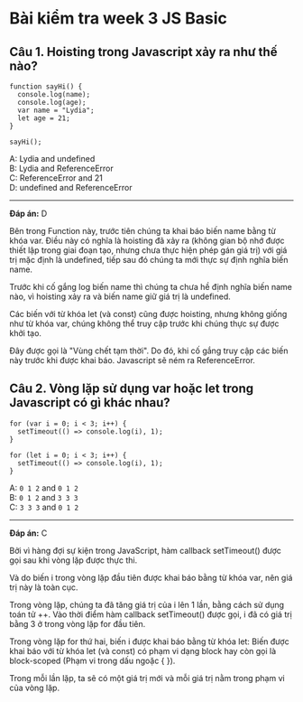 # Bài kiểm tra week 3 JS Basic

## Câu 1.  Hoisting trong Javascript xảy ra như thế nào?

```
function sayHi() {
  console.log(name);
  console.log(age);
  var name = "Lydia";
  let age = 21;
}

sayHi();
```

A: Lydia and undefined<br>
B: Lydia and ReferenceError <br>
C: ReferenceError and 21 <br>
D: undefined and ReferenceError

---
**Đáp án:** D

Bên trong Function này, trước tiên chúng ta khai báo biến name bằng từ khóa var. Điều này có nghĩa là hoisting đã xảy ra (không gian bộ nhớ được thiết lập trong giai đoạn tạo, nhưng chưa thực hiện phép gán giá trị) với giá trị mặc định là undefined, tiếp sau đó chúng ta mới thực sự định nghĩa biến name.


Trước khi cố gắng log biến name thì chúng ta chưa hề định nghĩa biến name nào, vì hoisting xảy ra và biến name giữ giá trị là undefined.


Các biến với từ khóa let (và const) cũng được hoisting, nhưng không giống như từ khóa var, chúng không thể truy cập trước khi chúng thực sự được khởi tạo.


Đây được gọi là "Vùng chết tạm thời". Do đó, khi cố gắng truy cập các biến này trước khi được khai báo. Javascript sẽ ném ra ReferenceError.

## Câu 2. Vòng lặp sử dụng var hoặc let trong Javascript có gì khác nhau?

```
for (var i = 0; i < 3; i++) {
  setTimeout(() => console.log(i), 1);
}

for (let i = 0; i < 3; i++) {
  setTimeout(() => console.log(i), 1);
}
```

A: `0 1 2` and `0 1 2`<br>
B: `0 1 2` and `3 3 3`<br>
C: `3 3 3` and `0 1 2`<br>

---
**Đáp án:** C

Bởi vì hàng đợi sự kiện trong JavaScript, hàm callback setTimeout() được gọi sau khi vòng lặp được thực thi.

Và do biến i trong vòng lặp đầu tiên được khai báo bằng từ khóa var, nên giá trị này là toàn cục.

Trong vòng lặp, chúng ta đã tăng giá trị của i lên 1 lần, bằng cách sử dụng toán tử ++. Vào thời điểm hàm callback setTimeout() được gọi, i đã có giá trị bằng 3 ở trong vòng lặp for đầu tiên.

Trong vòng lặp for thứ hai, biến i được khai báo bằng từ khóa let: Biến được khai báo với từ khóa let (và const) có phạm vi dạng block hay còn gọi là block-scoped (Phạm vi trong dấu ngoặc { }).

Trong mỗi lần lặp, ta sẽ có một giá trị mới và mỗi giá trị nằm trong phạm vi của vòng lặp.

